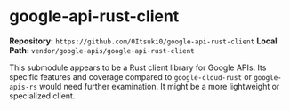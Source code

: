 # google-api-rust-client

**Repository:** `https://github.com/0Itsuki0/google-api-rust-client`
**Local Path:** `vendor/google-apis/google-api-rust-client`

This submodule appears to be a Rust client library for Google APIs. Its specific features and coverage compared to `google-cloud-rust` or `google-apis-rs` would need further examination. It might be a more lightweight or specialized client.